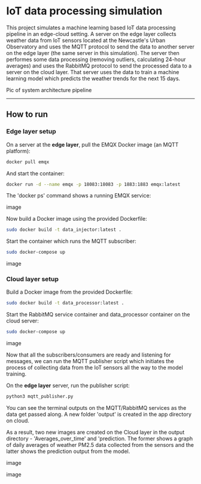 # IoT data processing simulation

This project simulates a machine learning based IoT data processing pipeline in an edge-cloud setting. A server on the edge layer collects weather data from IoT sensors located at the Newcastle's Urban Observatory and uses the MQTT protocol to send the data to another server on the edge layer (the same server in this simulation). The server then performes some data processing (removing outliers, calculating 24-hour averages) and uses the RabbitMQ protocol to send the processed data to a server on the cloud layer. That server uses the data to train a machine learning model which predicts the weather trends for the next 15 days.

Pic of system architecture pipeline

---

## How to run

### Edge layer setup

On a server at the **edge layer**, pull the EMQX Docker image (an MQTT platform):
```bash
docker pull emqx
```

And start the container:
```bash
docker run -d --name emqx -p 18083:18083 -p 1883:1883 emqx:latest
```

The 'docker ps' command shows a running EMQX service:

image

Now build a Docker image using the provided Dockerfile:
```bash
sudo docker build -t data_injector:latest . 
```

Start the container which runs the MQTT subscriber:
```bash
sudo docker-compose up
```

image


### Cloud layer setup

Build a Docker image from the provided Dockerfile:
```bash
sudo docker build -t data_processor:latest .
```

Start the RabbitMQ service container and data_processor container on the cloud server:
```bash
sudo docker-compose up
```

image


Now that all the subscribers/consumers are ready and listening for messages, we can run the MQTT publisher script which initiates the process of collecting data from the IoT sensors all the way to the model training.

On the **edge layer** server, run the publisher script:
```bash
python3 mqtt_publisher.py
```

You can see the terminal outputs on the MQTT/RabbitMQ services as the data get passed along. A new folder 'output' is created in the app directory on cloud.

As a result, two new images are created on the Cloud layer in the output directory - 'Averages_over_time' and 'prediction. The former shows a graph of daily averages of weather PM2.5 data collected from the sensors and the latter shows the prediction output from the model.

image

image
